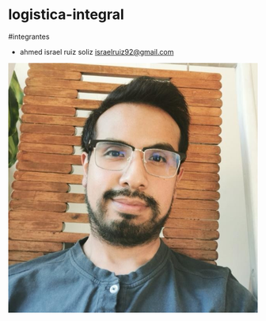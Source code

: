 # logistica-integral

#integrantes
- ahmed israel ruiz soliz <israelruiz92@gmail.com>

 ![integrante1](foto.jpg)
